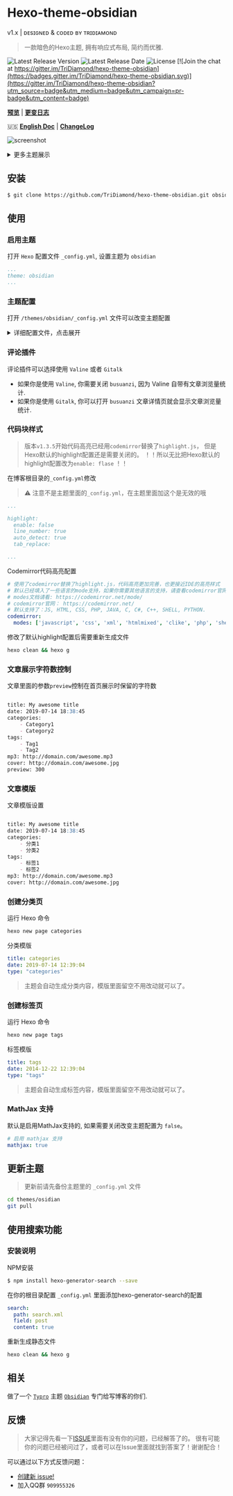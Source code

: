 # Hexo-theme-obsidian
v1.x | ᴅᴇsɪɢɴᴇᴅ & ᴄᴏᴅᴇᴅ ʙʏ ᴛʀɪᴅɪᴀᴍᴏɴᴅ

> 一款暗色的Hexo主题, 拥有响应式布局, 简约而优雅.

![Latest Release Version](https://img.shields.io/github/v/release/TriDiamond/hexo-theme-obsidian)
![Latest Release Date](https://img.shields.io/github/release-date/TriDiamond/hexo-theme-obsidian)
![License](https://img.shields.io/github/license/TriDiamond/hexo-theme-obsidian)
[![Join the chat at https://gitter.im/TriDiamond/hexo-theme-obsidian](https://badges.gitter.im/TriDiamond/hexo-theme-obsidian.svg)](https://gitter.im/TriDiamond/hexo-theme-obsidian?utm_source=badge&utm_medium=badge&utm_campaign=pr-badge&utm_content=badge)

**[预览](http://tridiamond.me)** | **[更变日志](https://github.com/TriDiamond/hexo-theme-obsidian/blob/master/CHANGELOG_CN.md)**

🇺🇸 **[English Doc](https://github.com/TriDiamond/hexo-theme-obsidian/blob/master/README.md)** |
**[ChangeLog](https://github.com/TriDiamond/hexo-theme-obsidian/blob/master/CHANGELOG.md)**

![screenshot](https://res.cloudinary.com/tridiamond/image/upload/v1573323147/blog/A-Obsidian-full_ubmo0d.png)

<details>
<summary>更多主题展示</summary>

## 分类页
![screenshot](https://res.cloudinary.com/tridiamond/image/upload/v1573148012/blog/A-Obsidian-categories_mgdti7.png)

## 多级分类
![screenshot](https://res.cloudinary.com/tridiamond/image/upload/v1573148016/blog/A-Obsidian-categories-level_xtxty9.png)

## 归档页
![screenshot](https://res.cloudinary.com/tridiamond/image/upload/v1573323148/blog/A-Obsidian-archives_ffpwf9.png)

## 文章页
![screenshot](https://res.cloudinary.com/tridiamond/image/upload/v1573148016/blog/A-Obsidian-articles_wlsu2v.png)
</details>

## 安装

``` bash
$ git clone https://github.com/TriDiamond/hexo-theme-obsidian.git obsidian
```

## 使用

### 启用主题

打开 `Hexo` 配置文件 `_config.yml`, 设置主题为 `obsidian`

``` yaml
...
theme: obsidian
...
```

### 主题配置

打开 `/themes/obsidian/_config.yml` 文件可以改变主题配置

<details>
<summary>详细配置文件，点击展开</summary>

``` yaml
#! ---------------------------------------------------------------
#! 版本`v1.3.5`开始代码高亮已经用`codemirror`替换了`highlight.js`，
#! 但是Hexo默认的highlight配置还是需要关闭的。
#! ！！所以务必把Hexo默认的highlight配置改为`enable: false` ！！
#! ---------------------------------------------------------------
#! highlight:
#!  enable: false
#!  line_number: true
#!  auto_detect: true
#!  tab_replace:
#! ---------------------------------------------------------------

# ---------------------------------------------------------------
# 主题默认设置
# ---------------------------------------------------------------

# 菜单设置 | 格式 = 菜单名: 菜单url
menu:
  PAGE: /page

# 分类页和标签页自定义标题配置
page_titles:
  categories: "Categories"
  tags: "Tags"
  archives: "Archived"

# 是否启用目录
TOC: true

# 首页封面使用的封面图， 不配置默认使用cover配置的图片
welcome_cover: /img/cover.jpg

# 文章默认封面图
cover: /img/welcome-cover.jpg

# 文章内的默认头像
avatar: https://s2.ax1x.com/2019/09/19/nLtSiD.png

# 关闭默认滚动条
scrollbar: true

# 网站的关键词，都好分割，用于SEO优化
keywords: TriDiamond Obsidian

# 网站口号
descriptionOne: "Think like an artist, develop like an artisan"
descriptionTwo: "艺术家思维去思考问题，工匠创造精神去开发"

# 如果使用google analytics, 请填写ID
google_analytics:

# 网页图标
favicon: /img/favicon.png

# rss文件
rss: atom.xml

# ---------------------------------------------------------------
# 文章音乐设置
# ---------------------------------------------------------------

# 自动播放音乐
autoplay: false

# 默认mp3文件
mp3:
  - statics/chengdu.mp3

# ---------------------------------------------------------------
# 主题插件
# ---------------------------------------------------------------

# Gitalk 评论插件
# 查看 https://github.com/gitalk/gitalk
gitalk:
  autoExpand: false
  clientID: ''
  clientSecret: ''
  repo: ''
  owner: ''
  admin: ['']
  # Ensure uniqueness and length less than 50
  id: location.pathname
  # Facebook-like distraction

# Valine 评论插件 (推荐使用!)
# 查看 https://valine.js.org/quickstart.html
valine:
  enable: true
  app_id:
  app_key:
  notify: false
  verify: false
  avatar: 'mp'
  placeholder: 'Leave your throughs behind~'
  visitor: true

# 文章字数和阅读时间统计插件
# see https://github.com/theme-next/hexo-symbols-count-time
symbols_count_time:
  enable: true
  wordCount: true
  readCount: true
  awl: 4
  wpm: 275
  suffix: mins.

# html截取插件（用于首页截取内容）
# see https://github.com/TriDiamond/hexo-html-truncate
html_truncate:
  enable: true
  # 文章保留多少个字符
  postLength: 250
  # 封面文章保留多少个字符
  coverLength: 100
  # 省略符号
  ellipsis: '...'
  # 需要过滤的html标签
  excludes: ['img']
  # 截取时保留空白空格字符
  keepWhitespaces: true
  # 截取到最后的时候保留完成的字（只对英文有用）
  reserveLastWord: true

# Busuanzi 浏览量统计插件
# see http://ibruce.info/2015/04/04/busuanzi/
busuanzi:
  enable: true

# Sharejs 分享
# see https://github.com/overtrue/share.js/
sharejs:
  enable: true
  disabled: 'facebook,douban,linkedin,diandian,tencent,google'

# 使用了codemirror替换了highlight.js，代码高亮更加完善，也更接近IDE的高亮样式
# 默认已经填入了一些语言的mode支持，如果你需要其他语言的支持，请查看codemirror官网的mode
# modes文档请看: https://codemirror.net/mode/
# codemirror官网： https://codemirror.net/
# 默认支持了：JS, HTML, CSS, PHP, JAVA, C, C#, C++, SHELL, PYTHON.
codemirror:
  modes: ['javascript', 'css', 'xml', 'htmlmixed', 'clike', 'php', 'shell', 'python']

# 启用 mathjax 支持
mathjax: true

```
</details>

### 评论插件

评论插件可以选择使用 `Valine` 或者 `Gitalk`

- 如果你是使用 `Valine`, 你需要关闭 `busuanzi`, 因为 Valine 自带有文章浏览量统计.
- 如果你是使用 `Gitalk`, 你可以打开 `busuanzi` 文章详情页就会显示文章浏览量统计.

### 代码块样式

> 版本`v1.3.5`开始代码高亮已经用`codemirror`替换了`highlight.js`，
>  但是Hexo默认的highlight配置还是需要关闭的。
>  ！！所以无比把Hexo默认的highlight配置改为`enable: flase` ！！

在博客根目录的`_config.yml`修改

> ⚠️ 注意不是主题里面的`_config.yml`，在主题里面加这个是无效的哦

```yaml
...

highlight:
  enable: false
  line_number: true
  auto_detect: true
  tab_replace:

...
```

Codemirror代码高亮配置

```yaml
# 使用了codemirror替换了highlight.js，代码高亮更加完善，也更接近IDE的高亮样式
# 默认已经填入了一些语言的mode支持，如果你需要其他语言的支持，请查看codemirror官网的mode
# modes文档请看: https://codemirror.net/mode/
# codemirror官网： https://codemirror.net/
# 默认支持了：JS, HTML, CSS, PHP, JAVA, C, C#, C++, SHELL, PYTHON.
codemirror:
  modes: ['javascript', 'css', 'xml', 'htmlmixed', 'clike', 'php', 'shell', 'python']
```

修改了默认highlight配置后需要重新生成文件

```bash
hexo clean && hexo g
```

### 文章展示字符数控制

文章里面的参数`preview`控制在首页展示时保留的字符数

``` markdown

title: My awesome title
date: 2019-07-14 18:38:45
categories:
    - Category1
    - Category2
tags:
    - Tag1
    - Tag2
mp3: http://domain.com/awesome.mp3
cover: http://domain.com/awesome.jpg
preview: 300

```

### 文章模版

文章模版设置

``` markdown

title: My awesome title
date: 2019-07-14 18:38:45
categories:
    - 分类1
    - 分类2
tags:
    - 标签1
    - 标签2
mp3: http://domain.com/awesome.mp3
cover: http://domain.com/awesome.jpg

```

### 创建分类页

运行 Hexo 命令

```bash
hexo new page categories
```

分类模版

```yaml
title: categories
date: 2019-07-14 12:39:04
type: "categories"
```

> 主题会自动生成分类内容，模版里面留空不用改动就可以了。

### 创建标签页

运行 Hexo 命令

```bash
hexo new page tags
```

标签模版

```yaml
title: tags
date: 2014-12-22 12:39:04
type: "tags"
```

> 主题会自动生成标签内容，模版里面留空不用改动就可以了。

### MathJax 支持

默认是启用MathJax支持的, 如果需要关闭改变主题配置为 `false`。

```yaml
# 启用 mathjax 支持
mathjax: true
```

## 更新主题

> 更新前请先备份主题里的 `_config.yml` 文件

``` bash
cd themes/osidian
git pull
```

## 使用搜索功能

### 安装说明

NPM安装

```bash
$ npm install hexo-generator-search --save
```

在你的根目录配置 `_config.yml` 里面添加hexo-generator-search的配置

```yaml
search:
  path: search.xml
  field: post
  content: true
```

重新生成静态文件

```bash
hexo clean && hexo g
```

## 相关

做了一个 [`Typro`](https://typora.io/) 主题 [`Obsidian`](https://github.com/TriDiamond/typro-theme-obsidian) 专门给写博客的你们.

## 反馈

> 大家记得先看一下[ISSUE](https://github.com/TriDiamond/hexo-theme-obsidian/issues)里面有没有你的问题，已经解答了的。
> 很有可能你的问题已经被问过了，或者可以在Issue里面就找到答案了！谢谢配合！

可以通过以下方式反馈问题：

- [创建新 issue!](https://github.com/TriDiamond/hexo-theme-obsidian/issues/new)
- 加入QQ群 `909955326`
